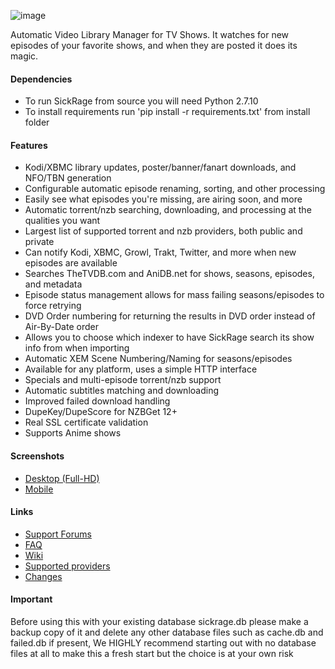 ![image](https://sickrage.ca/wp-content/uploads/2016/11/sickrage-small.png)

Automatic Video Library Manager for TV Shows. It watches for new episodes of your favorite shows, and when they are posted it does its magic.

#### Dependencies
- To run SickRage from source you will need Python 2.7.10
- To install requirements run 'pip install -r requirements.txt' from install folder

#### Features
 - Kodi/XBMC library updates, poster/banner/fanart downloads, and NFO/TBN generation
 - Configurable automatic episode renaming, sorting, and other processing
 - Easily see what episodes you're missing, are airing soon, and more
 - Automatic torrent/nzb searching, downloading, and processing at the qualities you want
 - Largest list of supported torrent and nzb providers, both public and private
 - Can notify Kodi, XBMC, Growl, Trakt, Twitter, and more when new episodes are available
 - Searches TheTVDB.com and AniDB.net for shows, seasons, episodes, and metadata
 - Episode status management allows for mass failing seasons/episodes to force retrying
 - DVD Order numbering for returning the results in DVD order instead of Air-By-Date order
 - Allows you to choose which indexer to have SickRage search its show info from when importing
 - Automatic XEM Scene Numbering/Naming for seasons/episodes
 - Available for any platform, uses a simple HTTP interface
 - Specials and multi-episode torrent/nzb support
 - Automatic subtitles matching and downloading
 - Improved failed download handling
 - DupeKey/DupeScore for NZBGet 12+
 - Real SSL certificate validation
 - Supports Anime shows

#### Screenshots
- [Desktop (Full-HD)](https://imgur.com/a/4fpBk)
- [Mobile](https://imgur.com/a/WPyG6)

#### Links
- [Support Forums](https://www.sickrage.ca/forums/)
- [FAQ](https://git.sickrage.ca/SiCKRAGE/sickrage/wikis/Frequently-Asked-Questions)
- [Wiki](https://git.sickrage.ca/SiCKRAGE/sickrage/wikis/home)
- [Supported providers](https://git.sickrage.ca/SiCKRAGE/sickrage/wikis/SickRage-Search-Providers)
- [Changes](https://git.sickrage.ca/SiCKRAGE/sickrage/raw/master/changelog.md)

#### Important
Before using this with your existing database sickrage.db please make a backup copy of it and delete any other database files such as cache.db and failed.db if present, We HIGHLY recommend starting out with no database files at all to make this a fresh start but the choice is at your own risk